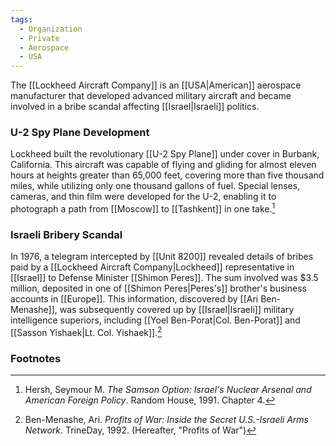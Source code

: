 ```yaml
---
tags:
  - Organization
  - Private
  - Aerospace
  - USA
---
```

The [[Lockheed Aircraft Company]] is an [[USA|American]] aerospace manufacturer that developed advanced military aircraft and became involved in a bribe scandal affecting [[Israel|Israeli]] politics.

### U-2 Spy Plane Development

Lockheed built the revolutionary [[U-2 Spy Plane]] under cover in Burbank, California. This aircraft was capable of flying and gliding for almost eleven hours at heights greater than 65,000 feet, covering more than five thousand miles, while utilizing only one thousand gallons of fuel. Special lenses, cameras, and thin film were developed for the U-2, enabling it to photograph a path from [[Moscow]] to [[Tashkent]] in one take.[^2]

### Israeli Bribery Scandal

In 1976, a telegram intercepted by [[Unit 8200]] revealed details of bribes paid by a [[Lockheed Aircraft Company|Lockheed]] representative in [[Israel]] to Defense Minister [[Shimon Peres]]. The sum involved was $3.5 million, deposited in one of [[Shimon Peres|Peres's]] brother's business accounts in [[Europe]]. This information, discovered by [[Ari Ben-Menashe]], was subsequently covered up by [[Israel|Israeli]] military intelligence superiors, including [[Yoel Ben-Porat|Col. Ben-Porat]] and [[Sasson Yishaek|Lt. Col. Yishaek]].[^1]

### Footnotes

[^1]: Ben-Menashe, Ari. _Profits of War: Inside the Secret U.S.-Israeli Arms Network_. TrineDay, 1992. (Hereafter, "Profits of War") 
[^2]: Hersh, Seymour M. _The Samson Option: Israel's Nuclear Arsenal and American Foreign Policy_. Random House, 1991. Chapter 4.